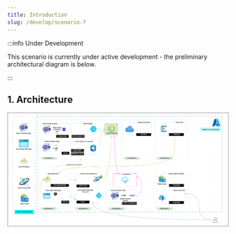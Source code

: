 ```yaml
---
title: Introduction
slug: /develop/scenario-7
---
```


:::info Under Development

This scenario is currently under active development - the preliminary architectural diagram is below.

:::

## 1. Architecture

![Scenario Architecture Diagram](./../../../static/docs/png/contoso-scenario-7.png)
